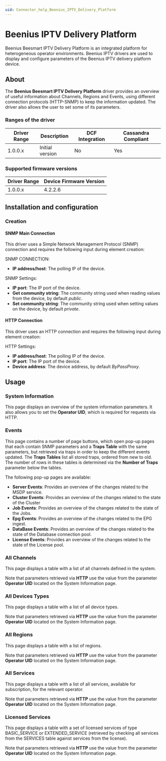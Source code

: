 ```yaml
---
uid: Connector_help_Beenius_IPTV_Delivery_Platform
---
```


# Beenius IPTV Delivery Platform

Beenius Beesmart IPTV Delivery Platform is an integrated platform for heterogeneous operator environments. Beenius IPTV drivers are used to display and configure parameters of the Beenius IPTV delivery platform device.

## About

The **Beenius Beesmart IPTV Delivery Platform** driver provides an overview of useful information about Channels, Regions and Events, using different connection protocols (HTTP-SNMP) to keep the information updated. The driver also allows the user to set some of its parameters.

### Ranges of the driver

| **Driver Range** | **Description** | **DCF Integration** | **Cassandra Compliant** |
|------------------|-----------------|---------------------|-------------------------|
| 1.0.0.x          | Initial version | No                  | Yes                     |

### Supported firmware versions

| **Driver Range** | **Device Firmware Version** |
|------------------|-----------------------------|
| 1.0.0.x          | 4.2.2.6                     |

## Installation and configuration

### Creation

#### SNMP Main Connection

This driver uses a Simple Network Management Protocol (SNMP) connection and requires the following input during element creation:

SNMP CONNECTION:

- **IP address/host**: The polling IP of the device.

SNMP Settings:

- **IP port**: The IP port of the device.
- **Get community string**: The community string used when reading values from the device, by default *public*.
- **Set community string**: The community string used when setting values on the device, by default *private*.

#### HTTP Connection

This driver uses an HTTP connection and requires the following input during element creation:

HTTP Settings:

- **IP address/host**: The polling IP of the device.
- **IP port**: The IP port of the device.
- **Device address**: The device address, by default *ByPassProxy*.

## Usage

### System Information

This page displays an overview of the system information parameters. It also allows you to set the **Operator UID**, which is required for requests via HTTP.

### Events

This page contains a number of page buttons, which open pop-up pages that each contain SNMP parameters and a **Traps Table** with the same parameters, but retrieved via traps in order to keep the different events updated. The **Traps Tables** list all stored traps, ordered from new to old. The number of rows in these tables is determined via the **Number of Traps** parameter below the tables.

The following pop-up pages are available:

- **Server Events**: Provides an overview of the changes related to the MSDP service.
- **Cluster Events**: Provides an overview of the changes related to the state of the Cluster
- **Job Events**: Provides an overview of the changes related to the state of the Jobs.
- **Epg Events**: Provides an overview of the changes related to the EPG ingest.
- **DataBase Events**: Provides an overview of the changes related to the state of the Database connection pool.
- **License Events**: Provides an overview of the changes related to the state of the License pool.

### All Channels

This page displays a table with a list of all channels defined in the system.

Note that parameters retrieved via **HTTP** use the value from the parameter **Operator UID** located on the System Information page.

### All Devices Types

This page displays a table with a list of all device types.

Note that parameters retrieved via **HTTP** use the value from the parameter **Operator UID** located on the System Information page.

### All Regions

This page displays a table with a list of regions.

Note that parameters retrieved via **HTTP** use the value from the parameter **Operator UID** located on the System Information page.

### All Services

This page displays a table with a list of all services, available for subscription, for the relevant operator.

Note that parameters retrieved via **HTTP** use the value from the parameter **Operator UID** located on the System Information page.

### Licensed Services

This page displays a table with a set of licensed services of type BASIC_SERVICE or EXTENDED_SERVICE (retrieved by checking all services from the SERVICES table against services from the license).

Note that parameters retrieved via **HTTP** use the value from the parameter **Operator UID** located on the System Information page.
